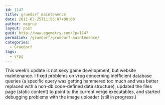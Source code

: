 ```yaml
---
id: 1147
title: gruedorf maintenence
date: 2011-03-25T11:56:07+00:00
author: mcgrue
layout: post
guid: http://www.egometry.com/?p=1147
permalink: /gruedorf/gruedorf-maintenence/
categories:
  - Gruedorf
tags:
  - vrpg
---
```

This week&#8217;s update is not sexy game development, but website maintenance. I fixed problems on vrpg concerning inefficient database queries (a specific query was getting hammered too much and was better replaced with a non-db code-defined data structure), updated the files page (static content) to point to the current verge executables, and started debugging problems with the image uploader (still in progress.)